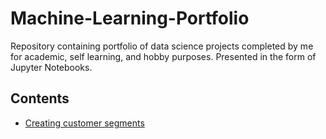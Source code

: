 # Machine-Learning-Portfolio
Repository containing portfolio of data science projects completed by me for academic, self learning, and hobby purposes. Presented in the form of Jupyter Notebooks.

## Contents

+ [Creating customer segments](https://github.com/hebaghonaemy/customer_segments)
